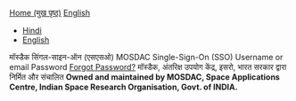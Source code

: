 [Home (मुख पृष्ठ)](https://mosdac.gov.in)
[English](https://mosdac.gov.in/auth/realms/Mosdac/protocol/openid-connect/auth?response_type=code&scope=openid%20email&client_id=mosdac&state=yjEzNqBU1fBExonR00axH5jVW-8&redirect_uri=https%3A%2F%2Fmosdac.gov.in%2Fuops%2Fredirect_uri&nonce=D3JqgJ20yet3MAApVrcxm7a02pitZEDeXrpqcKkRflE)
  * [Hindi](https://mosdac.gov.in/auth/realms/Mosdac/login-actions/authenticate?client_id=mosdac&tab_id=BAWo3Eucl_8&execution=9df053f1-55e1-4d2c-b1ae-a86b988114ed&kc_locale=hi)
  * [English](https://mosdac.gov.in/auth/realms/Mosdac/login-actions/authenticate?client_id=mosdac&tab_id=BAWo3Eucl_8&execution=9df053f1-55e1-4d2c-b1ae-a86b988114ed&kc_locale=en)


मॉस्डैक सिंगल-साइन-ऑन (एसएसओ) MOSDAC Single-Sign-On (SSO) 
Username or email
Password
[Forgot Password?](https://mosdac.gov.in/auth/realms/Mosdac/login-actions/reset-credentials?client_id=mosdac&tab_id=BAWo3Eucl_8)
मॉस्डैक, अंतरिक्ष उपयोग केंद्र, इसरो, भारत सरकार द्वारा निर्मित और संचालित
**Owned and maintained by MOSDAC, Space Applications Centre, Indian Space Research Organisation, Govt. of INDIA.**
